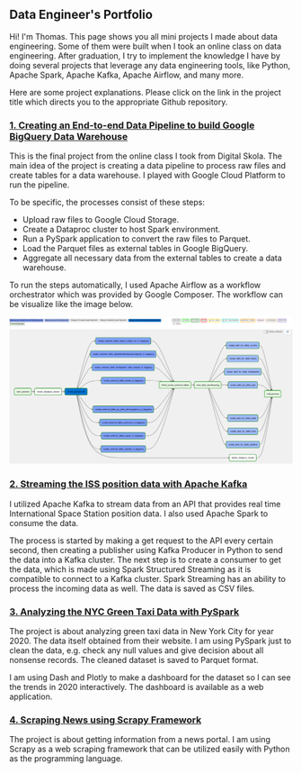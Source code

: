 ## Data Engineer's Portfolio

Hi! I'm Thomas. This page shows you all mini projects I made about data engineering. Some of them were built when I took an online class on data engineering. After graduation, I try to implement the knowledge I have by doing several projects that leverage any data engineering tools, like Python, Apache Spark, Apache Kafka, Apache Airflow, and many more.

Here are some project explanations. Please click on the link in the project title which directs you to the appropriate Github repository.

### [1. Creating an End-to-end Data Pipeline to build Google BigQuery Data Warehouse ](https://github.com/thomaspanji/final-project-digitalskola)

This is the final project from the online class I took from Digital Skola. The main idea of the project is creating a data pipeline to process raw files and create tables for a data warehouse. I played with Google Cloud Platform to run the pipeline. 

To be specific, the processes consist of these steps:
* Upload raw files to Google Cloud Storage.
* Create a Dataproc cluster to host Spark environment.
* Run a PySpark application to convert the raw files to Parquet.
* Load the Parquet files as external tables in Google BigQuery.
* Aggregate all necessary data from the external tables to create a data warehouse.

To run the steps automatically, I used Apache Airflow as a workflow orchestrator which was provided by Google Composer. The workflow can be visualize like the image below.

![airflow-dags](/img/airflow-dag.png)


### [2. Streaming the ISS position data with Apache Kafka](https://github.com/thomaspanji/streaming-iss-kafka)

I utilized Apache Kafka to stream data from an API that provides real time International Space Station position data. I also used Apache Spark to consume the data.

The process is started by making a get request to the API every certain second, then creating a publisher using Kafka Producer in Python to send the data into a Kafka cluster. The next step is to create a consumer to get the data, which is made using Spark Structured Streaming as it is compatible to connect to a Kafka cluster. Spark Streaming has an ability to process the incoming data as well. The data is saved as CSV files.

### [3. Analyzing the NYC Green Taxi Data with PySpark](https://github.com/thomaspanji/nyc-taxi)

The project is about analyzing green taxi data in New York City for year 2020. The data itself obtained from their website. I am using PySpark just to clean the data, e.g. check any null values and give decision about all nonsense records. The cleaned dataset is saved to Parquet format.

I am using Dash and Plotly to make a dashboard for the dataset so I can see the trends in 2020 interactively. The dashboard is available as a web application.


### [4. Scraping News using Scrapy Framework](https://github.com/thomaspanji/detiknews)

The project is about getting information from a news portal. I am using Scrapy as a web scraping framework that can be utilized easily with Python as the programming language.